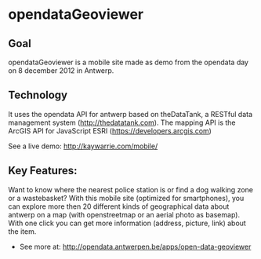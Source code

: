 opendataGeoviewer
=================

Goal
-----
opendataGeoviewer is a mobile site made as demo from the opendata day on 8 december 2012 in Antwerp. 

Technology
----------
It uses the opendata API for antwerp based on theDataTank, a RESTful data management system (http://thedatatank.com).
The mapping API is the ArcGIS API for JavaScript ESRI (https://developers.arcgis.com)

See a live demo: http://kaywarrie.com/mobile/ 


Key Features:
------------
Want to know where the nearest police station is or find a dog walking zone or a wastebasket?
With this mobile site (optimized for smartphones), you can explore more then 20 different kinds of geographical data about antwerp on a map (with  openstreetmap or an aerial photo as basemap).
With one click you can get more information (address, picture, link) about the item.
- See more at: http://opendata.antwerpen.be/apps/open-data-geoviewer 
